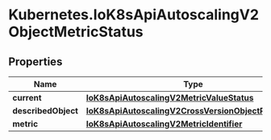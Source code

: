 # Kubernetes.IoK8sApiAutoscalingV2ObjectMetricStatus

## Properties

Name | Type | Description | Notes
------------ | ------------- | ------------- | -------------
**current** | [**IoK8sApiAutoscalingV2MetricValueStatus**](IoK8sApiAutoscalingV2MetricValueStatus.md) |  | 
**describedObject** | [**IoK8sApiAutoscalingV2CrossVersionObjectReference**](IoK8sApiAutoscalingV2CrossVersionObjectReference.md) |  | 
**metric** | [**IoK8sApiAutoscalingV2MetricIdentifier**](IoK8sApiAutoscalingV2MetricIdentifier.md) |  | 


